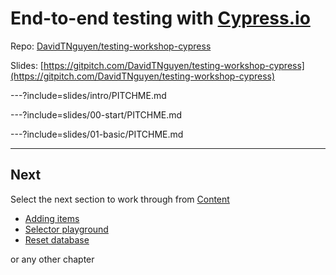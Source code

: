 # End-to-end testing with [Cypress.io](https://cypress.io)

Repo: [DavidTNguyen/testing-workshop-cypress](https://github.com/DavidTNguyen/testing-workshop-cypress)

Slides: [https://gitpitch.com/DavidTNguyen/testing-workshop-cypress](https://gitpitch.com/DavidTNguyen/testing-workshop-cypress)

---?include=slides/intro/PITCHME.md

---?include=slides/00-start/PITCHME.md

---?include=slides/01-basic/PITCHME.md

---

## Next

Select the next section to work through from [Content](https://github.com/cypress-io/testing-workshop-cypress#content-)

- [Adding items](https://gitpitch.com/cypress-io/testing-workshop-cypress?p=slides/02-adding-items)
- [Selector playground](https://gitpitch.com/cypress-io/testing-workshop-cypress?p=slides/03-selector-playground)
- [Reset database](https://gitpitch.com/cypress-io/testing-workshop-cypress?p=slides/04-reset-state)

or any other chapter
